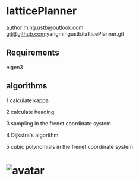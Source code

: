 # latticePlanner
author:ming.ustb@outlook.com
git@github.com:yangmingustb/latticePlanner.git

## Requirements
   eigen3


## algorithms
1 calculate kappa

2 calculate heading

3 sampling in the frenet coordinate system

4 Dijkstra's algorithm

5 cubic polynomials in the frenet coordinate system

#	![avatar](https://github.com/yangmingustb/latticePlanner/graph/lattice1.png)


